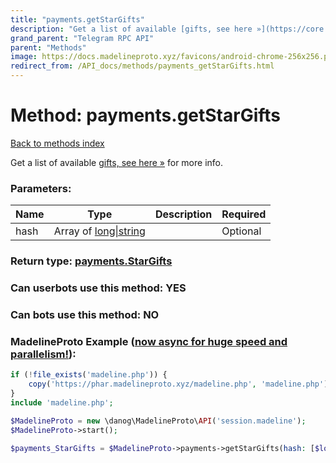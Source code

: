 ```yaml
---
title: "payments.getStarGifts"
description: "Get a list of available [gifts, see here »](https://core.telegram.org/api/gifts) for more info."
grand_parent: "Telegram RPC API"
parent: "Methods"
image: https://docs.madelineproto.xyz/favicons/android-chrome-256x256.png
redirect_from: /API_docs/methods/payments_getStarGifts.html
---
```

# Method: payments.getStarGifts
[Back to methods index](index.html)



Get a list of available [gifts, see here »](https://core.telegram.org/api/gifts) for more info.

### Parameters:

| Name     |    Type       | Description | Required |
|----------|---------------|-------------|----------|
|hash|Array of [long\|string](/API_docs/types/long\|string.html) |  | Optional|


### Return type: [payments.StarGifts](/API_docs/types/payments.StarGifts.html)

### Can userbots use this method: **YES**

### Can bots use this method: **NO**


### MadelineProto Example ([now async for huge speed and parallelism!](https://docs.madelineproto.xyz/docs/ASYNC.html)):


```php
if (!file_exists('madeline.php')) {
    copy('https://phar.madelineproto.xyz/madeline.php', 'madeline.php');
}
include 'madeline.php';

$MadelineProto = new \danog\MadelineProto\API('session.madeline');
$MadelineProto->start();

$payments_StarGifts = $MadelineProto->payments->getStarGifts(hash: [$long\|string, $long\|string], );
```

